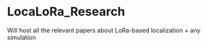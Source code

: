 # LocaLoRa_Research
Will host all the relevant papers about LoRa-based localization + any simulation 
